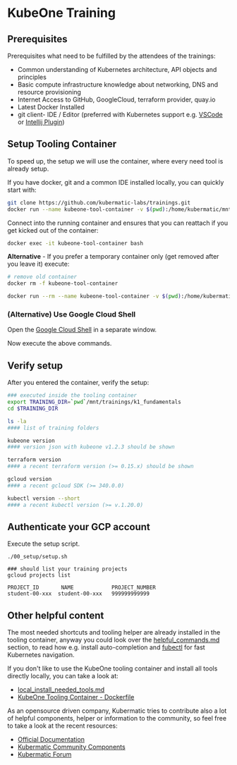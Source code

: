 # KubeOne Training

## Prerequisites
Prerequisites what need to be fulfilled by the attendees of the trainings:

- Common understanding of Kubernetes architecture, API objects and principles
- Basic compute infrastructure knowledge about networking, DNS and resource provisioning
- Internet Access to GitHub, GoogleCloud, terraform provider, quay.io
- Latest Docker Installed
- git client- IDE / Editor
  (preferred with Kubernetes support e.g. [VSCode](https://code.visualstudio.com/) or [Intellij Plugin](https://plugins.jetbrains.com/plugin/10485-kubernetes/versions))

## Setup Tooling Container

To speed up, the setup we will use the container, where every need tool is already setup.

If you have docker, git and a common IDE installed locally, you can quickly start with:

```bash
git clone https://github.com/kubermatic-labs/trainings.git
docker run --name kubeone-tool-container -v $(pwd):/home/kubermatic/mnt -t -d quay.io/kubermatic-labs/kubeone-tooling:1.2.3
```
Connect into the running container and ensures that you can reattach if you get kicked out of the container:

```bash
docker exec -it kubeone-tool-container bash
```

**Alternative** - If you prefer a temporary container only (get removed after you leave it) execute:

```bash
# remove old container
docker rm -f kubeone-tool-container

docker run --rm --name kubeone-tool-container -v $(pwd):/home/kubermatic/mnt -it quay.io/kubermatic-labs/kubeone-tooling:1.2.3 bash
```

### (Alternative) Use Google Cloud Shell

Open the [Google Cloud Shell](https://shell.cloud.google.com) in a separate window.

Now execute the above commands.

## Verify setup

After you entered the container, verify the setup:

```bash
### executed inside the tooling container
export TRAINING_DIR=`pwd`/mnt/trainings/k1_fundamentals
cd $TRAINING_DIR

ls -la
#### list of training folders

kubeone version
#### version json with kubeone v1.2.3 should be shown

terraform version
#### a recent terraform version (>= 0.15.x) should be shown

gcloud version
#### a recent gcloud SDK (>= 340.0.0)

kubectl version --short
#### a recent kubectl version (>= v.1.20.0)
```

## Authenticate your GCP account

Execute the setup script.

```
./00_setup/setup.sh

### should list your training projects
gcloud projects list
```

```text
PROJECT_ID       NAME            PROJECT_NUMBER
student-00-xxx  student-00-xxx   999999999999
```

## Other helpful content

The most needed shortcuts and tooling helper are already installed in the tooling container, anyway you could look over the [helpful_commands.md](helpful_commands.md) section, to read how e.g. install auto-completion and [fubectl](https://github.com/kubermatic/fubectl) for fast Kubernetes navigation.

If you don't like to use the KubeOne tooling container and install all tools directly locally, you can take a look at:
- [local_install_needed_tools.md](local_install_needed_tools.md)
- [KubeOne Tooling Container - Dockerfile](https://github.com/kubermatic/community-components/blob/master/helper/kubeone-tool-container/Dockerfile)

As an opensource driven company, Kubermatic tries to contribute also a lot of helpful components, helper or information to the community, so feel free to take a look at the recent resources:
- [Official Documentation](https://docs.kubermatic.com/)
- [Kubermatic Community Components](https://github.com/kubermatic/community-components)
- [Kubermatic Forum](https://forum.kubermatic.com/)
